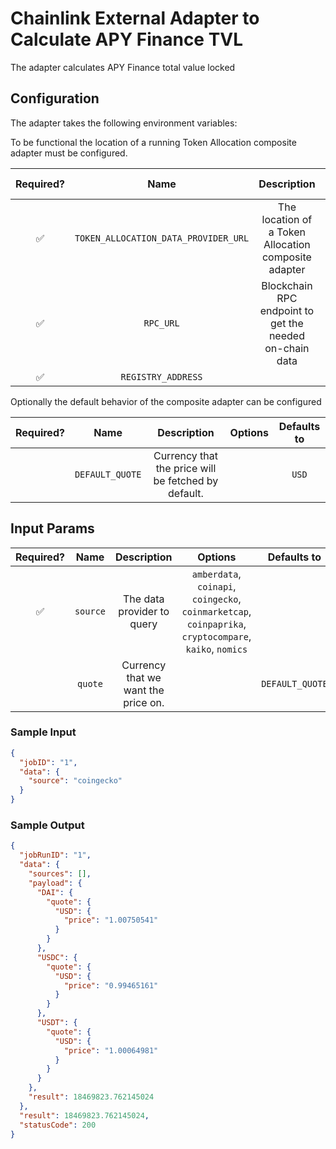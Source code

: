 # Chainlink External Adapter to Calculate APY Finance TVL

The adapter calculates APY Finance total value locked

## Configuration

The adapter takes the following environment variables:

To be functional the location of a running Token Allocation composite adapter must be configured.

| Required? |                 Name                 |                       Description                       | Options | Defaults to |
| :-------: | :----------------------------------: | :-----------------------------------------------------: | :-----: | :---------: |
|    ✅     | `TOKEN_ALLOCATION_DATA_PROVIDER_URL` |  The location of a Token Allocation composite adapter   |         |             |
|    ✅     |              `RPC_URL`               | Blockchain RPC endpoint to get the needed on-chain data |         |             |
|    ✅     |          `REGISTRY_ADDRESS`          |                                                         |         |             |

Optionally the default behavior of the composite adapter can be configured

| Required? |      Name       |                     Description                     | Options | Defaults to |
| :-------: | :-------------: | :-------------------------------------------------: | :-----: | :---------: |
|           | `DEFAULT_QUOTE` | Currency that the price will be fetched by default. |         |    `USD`    |

## Input Params

| Required? |   Name   |             Description             |                                                 Options                                                 |   Defaults to   |
| :-------: | :------: | :---------------------------------: | :-----------------------------------------------------------------------------------------------------: | :-------------: |
|    ✅     | `source` |     The data provider to query      | `amberdata`, `coinapi`, `coingecko`, `coinmarketcap`, `coinpaprika`, `cryptocompare`, `kaiko`, `nomics` |                 |
|           | `quote`  | Currency that we want the price on. |                                                                                                         | `DEFAULT_QUOTE` |

### Sample Input

```json
{
  "jobID": "1",
  "data": {
    "source": "coingecko"
  }
}
```

### Sample Output

```json
{
  "jobRunID": "1",
  "data": {
    "sources": [],
    "payload": {
      "DAI": {
        "quote": {
          "USD": {
            "price": "1.00750541"
          }
        }
      },
      "USDC": {
        "quote": {
          "USD": {
            "price": "0.99465161"
          }
        }
      },
      "USDT": {
        "quote": {
          "USD": {
            "price": "1.00064981"
          }
        }
      }
    },
    "result": 18469823.762145024
  },
  "result": 18469823.762145024,
  "statusCode": 200
}
```

